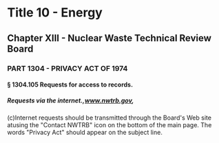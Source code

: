 
# Title 10 - Energy
## Chapter XIII - Nuclear Waste Technical Review Board
### PART 1304 - PRIVACY ACT OF 1974
#### § 1304.105 Requests for access to records.
##### Requests via the internet.,www.nwtrb.gov,

(c)Internet requests should be transmitted through the Board's Web site atusing the "Contact NWTRB" icon on the bottom of the main page. The words "Privacy Act" should appear on the subject line.
